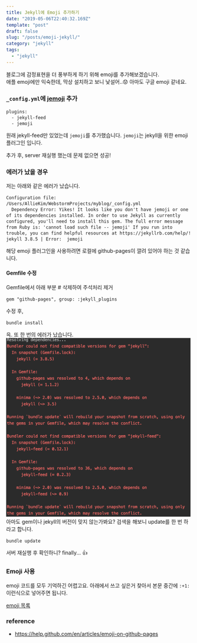 ```yaml
---
title: Jekyll에 Emoji 추가하기
date: "2019-05-06T22:40:32.169Z"
template: "post"
draft: false
slug: "/posts/emoji-jekyll/"
category: "jekyll"
tags:
  - "jekyll"
---
```


블로그에 감정표현을 더 풍부하게 하기 위해 emoji를 추가해보겠습니다. <br/>
애플 emoji에만 익숙한데, 막상 설치하고 보니 낯설어..:worried: 아마도 구글 emoji 같네요.

### `_config.yml`에 [jemoji](https://github.com/jekyll/jemoji) 추가
```
plugins:
  - jekyll-feed
  - jemoji
```
원래 jekyll-feed만 있었는데 `jemoji`를 추가했습니다. `jemoji`는 jekyll을 위한 emoji 플러그인 입니다.

추가 후, server 재실행 했는데 문제 없으면 성공!

### 에러가 났을 경우
저는 아래와 같은 에러가 났습니다.
```
Configuration file: /Users/AllieKim/WebstormProjects/myblog/_config.yml
  Dependency Error: Yikes! It looks like you don't have jemoji or one of its dependencies installed. In order to use Jekyll as currently configured, you'll need to install this gem. The full error message from Ruby is: 'cannot load such file -- jemoji' If you run into trouble, you can find helpful resources at https://jekyllrb.com/help/!
jekyll 3.8.5 | Error:  jemoji
```

해당 emoji 플러그인을 사용하려면 로컬에 github-pages이 깔려 있어야 하는 것 같습니다.

#### Gemfile 수정
Gemfile에서 아래 부분 # 삭제하여 주석처리 제거
```
gem "github-pages", group: :jekyll_plugins
```
수정 후,
```
bundle install
```

윽. 또 한 번의 에러가 났습니다.
<img src="/media/190506-error.png" width="500" />
아마도 gem이나 jekyll의 버전이 맞지 않는가봐요? 검색을 해보니 update를 한 번 하라고 합니다.

```
bundle update
```

서버 재실행 후 확인하니? finally... :+1:

### Emoji 사용
emoji 코드를 모두 기억하긴 어렵고요. 아래에서 쓰고 싶은거 찾아서 본문 중간에 `:+1:` 이런식으로 넣어주면 됩니다.

[emoji 목록](https://gist.github.com/rxaviers/7360908)


### reference
* https://help.github.com/en/articles/emoji-on-github-pages